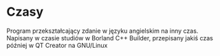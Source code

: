 # Czasy
Program przekształcający zdanie w języku angielskim na inny czas.
Napisany w czasie studiów w Borland C++ Builder, przepisany jakiś czas później w QT Creator na GNU/Linux
